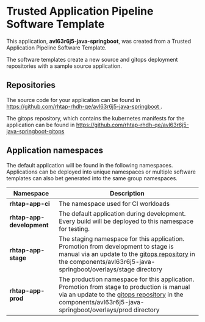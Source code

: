 # Trusted Application Pipeline Software Template

This application, **avl63r6j5-java-springboot**, was created from a Trusted Application Pipeline Software Template.

The software templates create a new source and gitops deployment repositories with a sample source application. 

## Repositories

The source code for your application can be found in [https://github.com/rhtap-rhdh-qe/avl63r6j5-java-springboot ](https://github.com/rhtap-rhdh-qe/avl63r6j5-java-springboot ).
 
The gitops repository, which contains the kubernetes manifests for the application can be found in 
[https://github.com/rhtap-rhdh-qe/avl63r6j5-java-springboot-gitops ](https://github.com/rhtap-rhdh-qe/avl63r6j5-java-springboot-gitops ) 

## Application namespaces 

The default application will be found in the following namespaces. Applications can be deployed into unique namespaces or multiple software templates can also bet generated into the same group namespaces.  

|  Namespace   |  Description   |  
| -------- | -------- |
| **rhtap-app-ci** | The namespace used for CI workloads |
| **rhtap-app-development** | The default application during development. Every build will be deployed to this namespace for testing. |
| **rhtap-app-stage** | The staging namespace for this application. Promotion from development to stage is manual via an update to the [gitops repository](https://github.com/rhtap-rhdh-qe/avl63r6j5-java-springboot-gitops ) in the components/avl63r6j5-java-springboot/overlays/stage directory |
| **rhtap-app-prod** | The production namespace for this application. Promotion from stage to production is manual via an update to the [gitops repository](https://github.com/rhtap-rhdh-qe/avl63r6j5-java-springboot-gitops ) in the components/avl63r6j5-java-springboot/overlays/prod directory |